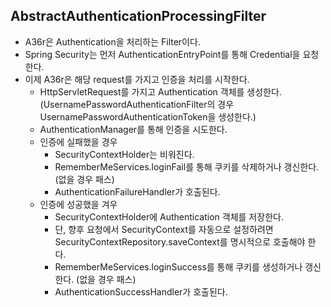 ## AbstractAuthenticationProcessingFilter
* A36r은 Authentication을 처리하는 Filter이다.
* Spring Security는 먼저 AuthenticationEntryPoint를 통해 Credential을 요청한다.
* 이제 A36r은 해당 request를 가지고 인증을 처리를 시작한다.
  * HttpServletRequest를 가지고 Authentication 객체를 생성한다. (UsernamePasswordAuthenticationFilter의 경우 UsernamePasswordAuthenticationToken을 생성한다.)
  * AuthenticationManager를 통해 인증을 시도한다.
  * 인증에 실패했을 경우
    * SecurityContextHolder는 비워진다.
    * RememberMeServices.loginFail를 통해 쿠키를 삭제하거나 갱신한다. (없을 경우 패스)
    * AuthenticationFailureHandler가 호출된다.
  * 인증에 성공했을 겨우
    * SecurityContextHolder에 Authentication 객체를 저장한다.
    * 단, 향후 요청에서 SecurityContext를 자동으로 설정하려면 SecurityContextRepository.saveContext를 명시적으로 호출해야 한다.
    * RememberMeServices.loginSuccess를 통해 쿠키를 생성하거나 갱신한다. (없을 경우 패스)
    * AuthenticationSuccessHandler가 호출된다.